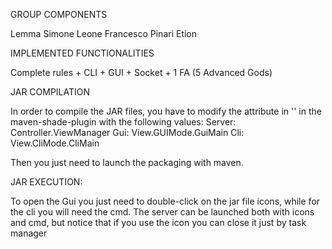 GROUP COMPONENTS

Lemma Simone
Leone Francesco
Pinari Etion



IMPLEMENTED FUNCTIONALITIES

Complete rules + CLI + GUI + Socket + 1 FA (5 Advanced Gods)



JAR COMPILATION

In order to compile the JAR files, you have to modify the attribute in '<mainclass>'
in the maven-shade-plugin with the following values:
Server: Controller.ViewManager
Gui: View.GUIMode.GuiMain
Cli: View.CliMode.CliMain  

Then you just need to launch the packaging with maven.


 
JAR EXECUTION:

To open the Gui you just need to double-click on the jar file icons, while for the cli you will need the cmd.
The server can be launched both with icons and cmd, but notice that if you use the icon you can close it just by task manager 
